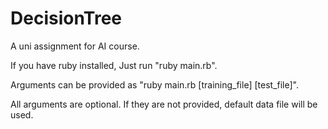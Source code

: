 # DecisionTree

A uni assignment for AI course.

If you have ruby installed, Just run "ruby main.rb".

Arguments can be provided as "ruby main.rb [training_file] [test_file]".

All arguments are optional. If they are not provided, default data file will be used.
